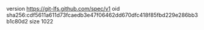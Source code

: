 version https://git-lfs.github.com/spec/v1
oid sha256:cdf5611a611d73fcaedb3e47f06462dd670dfc418f85fbd229e286bb3b1c80d2
size 1022
